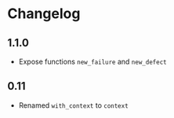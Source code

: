 # Changelog

## 1.1.0

- Expose functions `new_failure` and `new_defect`

## 0.11

- Renamed `with_context` to `context`
